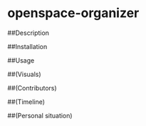 # openspace-organizer

##Description

##Installation

##Usage

##(Visuals)

##(Contributors)

##(Timeline)

##(Personal situation)
